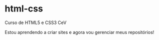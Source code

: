 # html-css
 Curso de HTML5  e CSS3 CeV


Estou aprendendo a criar sites e agora vou gerenciar meus repositórios!